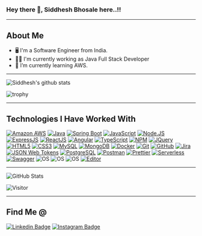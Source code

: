 ### Hey there 👋, Siddhesh Bhosale here..!!
----------------------------------------------------------
About Me 
----------------------------------------------------------
- 🖥️ I'm a Software Engineer from India.
- 👨‍💻 I'm currently working as Java Full Stack Developer
- 🌱 I’m currently learning AWS.


---

![Siddhesh's github stats](https://github-readme-stats.vercel.app/api?username=17sid&show_icons=true&theme=radical)

![trophy](https://github-profile-trophy.vercel.app/?username=sid17&theme=gruvbox&no-frame=false&row=2&&margin-w=20&no-bg=false)

---

## Technologies I Have Worked With

[![Amazon AWS](https://img.shields.io/badge/Amazon%20AWS-%23F7DF1C?style=for-the-badge&logo=amazon-aws&logoColor=000000)](https://aws.amazon.com/)
[![Java](https://img.shields.io/badge/-Java-%23E44D27?style=for-the-badge&logo=Java)](https://www.java.com/en/)
[![Spring Boot](https://img.shields.io/badge/-springboot-85EA2D?style=for-the-badge&logo=springboot&logoColor=white)](https://www.java.com/en/)
[![JavaScript](https://img.shields.io/badge/-JavaScript-%23F7DF1C?style=for-the-badge&logo=javascript&logoColor=000000&labelColor=%23F7DF1C&color=%23FFCE5A)](https://www.javascript.com/)
[![Node.JS](https://img.shields.io/badge/Node.JS-85EA2D?style=for-the-badge&logo=Node.JS&logoColor=white)](https://nodejs.org/en/)
[![ExpressJS](https://img.shields.io/badge/ExpressJS-ffffff?style=for-the-badge&logo=Express&logoColor=green)](https://expressjs.com/)
[![ReactJS](https://img.shields.io/badge/React-00ADD8?style=for-the-badge&logo=React&logoColor=blue)](https://reactjs.org/)
[![Angular](https://img.shields.io/badge/Angular-%23E44D27?style=for-the-badge&logo=Angular&logoColor=white)](https://angular.io/)
[![TypeScript](https://img.shields.io/badge/TypeScript-0052CC?style=for-the-badge&logo=TypeScript&logoColor=white)](https://www.typescriptlang.org/)
[![NPM](https://img.shields.io/badge/NPM-%23E44D27?style=for-the-badge&logo=NPM&logoColor=white)](https://www.npmjs.com/package/react-github-badge)
[![JQuery](https://img.shields.io/badge/JQuery-00ADD8?style=for-the-badge&logo=JQuery&logoColor=white)](https://angular.io/)
[![HTML5](https://img.shields.io/badge/-HTML5-%23E44D27?style=for-the-badge&logo=html5&logoColor=ffffff)](https://developer.mozilla.org/en-US/docs/Glossary/HTML5)
[![CSS3](https://img.shields.io/badge/-CSS3-%231572B6?style=for-the-badge&logo=css3)](https://developer.mozilla.org/en-US/docs/Web/CSS)
[![MySQL](https://img.shields.io/badge/MySQL-4479A1?style=for-the-badge&logo=MySQL&logoColor=white)](https://www.mysql.com/)
[![MongoDB](https://img.shields.io/badge/MongoDB-85EA2D?style=for-the-badge&logo=MongoDB&logoColor=black)](https://swagger.io/)
[![Docker](https://img.shields.io/badge/Docker-0052CC?style=for-the-badge&logo=Docker&logoColor=white)](https://www.atlassian.com/software/jira)
[![Git](https://img.shields.io/badge/-Git-black?style=for-the-badge&logo=git)](https://git-scm.com/)
[![GitHub](https://img.shields.io/badge/-GitHub-181717?style=for-the-badge&logo=github)](https://github.com/17sid)
[![Jira](https://img.shields.io/badge/Jira-0052CC?style=for-the-badge&logo=jira&logoColor=white)](https://www.atlassian.com/software/jira)
[![JSON Web Tokens](https://img.shields.io/badge/JSON%20Web%20Tokens-000000?style=for-the-badge&logo=json-web-tokens&logoColor=white)](https://jwt.io/)
[![PostgreSQL](https://img.shields.io/badge/-PostgreSQL-336791?style=for-the-badge&logo=postgresql&logoColor=white)](https://www.postgresql.org/)
[![Postman](https://img.shields.io/badge/Postman-FF6C37?style=for-the-badge&logo=postman&logoColor=white)](https://www.postman.com/)
[![Prettier](https://img.shields.io/badge/-Prettier-F7B93E?style=for-the-badge&logo=prettier&logoColor=black)](https://prettier.io/)
[![Serverless](https://img.shields.io/badge/Serverless-FD5750?style=for-the-badge&logo=serverless&logoColor=white)](https://www.serverless.com/)
[![Swagger](https://img.shields.io/badge/Swagger-85EA2D?style=for-the-badge&logo=swagger&logoColor=black)](https://swagger.io/)
![OS](https://img.shields.io/badge/OS-Windows-informational?style=for-the-badge&logo=windows&logoColor=white)
![OS](https://img.shields.io/badge/OS-macOS-informational?style=for-the-badge&logo=apple&logoColor=white)
![OS](https://img.shields.io/badge/OS-Linux-informational?style=for-the-badge&logo=linux&logoColor=white)
[![Editor](https://img.shields.io/badge/Editor-VSCode-blue?style=for-the-badge&logo=visual-studio-code&logoColor=white)](https://code.visualstudio.com/)

---

![GitHub Stats](https://github-readme-streak-stats.herokuapp.com/?user=17sid&theme=highcontrast)

![Visitor](https://visitor-badge.glitch.me/badge?page_id=17sid.17sid)

---

## Find Me @

[![Linkedin Badge](https://img.shields.io/badge/-Siddhesh--Bhosale--93a567237-blue?style=for-the-badge&logo=Linkedin&logoColor=white&linkhttps://www.linkedin.com/in/siddhesh-bhosale-2908a0219)](https://www.linkedin.com/in/siddhesh-bhosale-2908a0219)
[![Instagram Badge](https://img.shields.io/badge/-siddhesh_1_7-red?style=for-the-badge&logo=instagram&logoColor=white)](https://www.instagram.com/siddhesh_1_7/)
